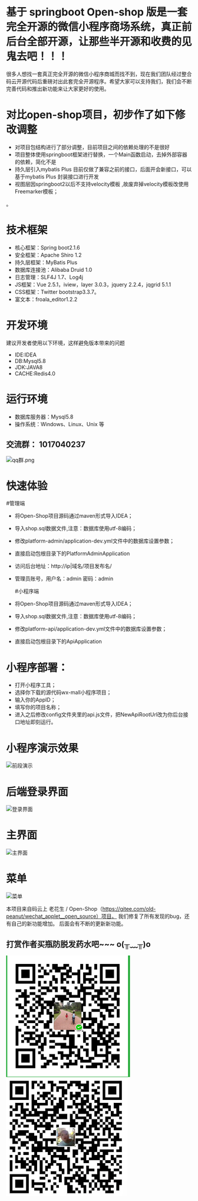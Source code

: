 # 基于 springboot Open-shop 版是一套完全开源的微信小程序商场系统，真正前后台全部开源，让那些半开源和收费的见鬼去吧！！！


很多人想找一套真正完全开源的微信小程序商城而找不到，现在我们团队经过整合码云开源代码后重磅对出此套完全开源程序。希望大家可以支持我们，我们会不断完善代码和推出新功能来让大家更好的使用。


# 对比open-shop项目，初步作了如下修改调整
* 对项目包结构进行了部分调整，目前项目之间的依赖处理的不是很好
* 项目整体使用springboot框架进行替换，一个Main函数启动，去掉外部容器的依赖，简化不是
* 持久层引入mybatis Plus 目前仅做了兼容之前的接口，后面开会新接口，可以基于mybatis Plus 封装接口进行开发
* 视图层因springboot2以后不支持velocity模板 ,故废弃掉velocity模板改使用Freemarker模板；

。

# 技术框架
* 核心框架：Spring boot2.1.6
* 安全框架：Apache Shiro 1.2
* 持久层框架：MyBatis Plus
* 数据库连接池：Alibaba Druid 1.0
* 日志管理：SLF4J 1.7、Log4j
* JS框架：Vue 2.5.1，iview，layer 3.0.3，jquery 2.2.4，jqgrid 5.1.1 
* CSS框架：Twitter bootstrap3.3.7。
* 富文本：froala_editor1.2.2

# 开发环境
建议开发者使用以下环境，这样避免版本带来的问题
* IDE:IDEA
* DB:Mysql5.8
* JDK:JAVA8
* CACHE:Redis4.0

# 运行环境
* 数据库服务器：Mysql5.8
* 操作系统：Windows、Linux、Unix 等

## 交流群： 1017040237
![qq群.png](doc/群.jpg) 



# 快速体验

  #管理端
* 将Open-Shop项目源码通过maven形式导入IDEA；
* 导入shop.sql数据文件,注意：数据库使用utf-8编码； 
* 修改platform-admin/application-dev.yml文件中的数据库设置参数；
* 直接启动包根目录下的PlatformAdminApplication
* 访问后台地址：http://ip|域名/项目发布名/
* 管理员账号，用户名：admin 密码：admin


  #小程序端
* 将Open-Shop项目源码通过maven形式导入IDEA；
* 导入shop.sql数据文件,注意：数据库使用utf-8编码； 
* 修改platform-api/application-dev.yml文件中的数据库设置参数；
* 直接启动包根目录下的ApiApplication


# 小程序部署：
* 打开小程序工具；
* 选择你下载的源代码wx-mall小程序项目；
* 输入你的AppID；
* 填写你的项目名称；
* 进入之后修改config文件夹里的api.js文件，把NewApiRootUrl改为你后台接口地址即刻运行。

# 小程序演示效果
![](https://images.gitee.com/uploads/images/2019/0625/104952_f9964aa6_1293644.png "前段演示")

# 后端登录界面
![登录界面](https://images.gitee.com/uploads/images/2019/0223/145541_ceb02a32_1293644.jpeg "登录，小程序商城")
# 主界面
![主界面](https://images.gitee.com/uploads/images/2019/0223/145546_1c4fc356_1293644.jpeg "主界面，插件商城")
# 菜单
![菜单](https://images.gitee.com/uploads/images/2019/0223/145541_2a1e5aba_1293644.png "菜单1")

本项目来自码云上 老花生 / Open-Shop（https://gitee.com/old-peanut/wechat_applet__open_source）项目。
我们修复了所有发现的bug，还有自己的新功能增加。
后面会有不断的更新新功能。

## 打赏作者买瓶防脱发药水吧~~~ o(╥﹏╥)o
![微信收款.png](doc/微信收款.png)![支付宝收款.png](doc/支付宝收款.png)



